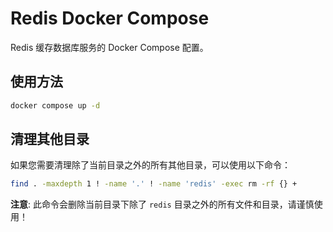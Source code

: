 # Redis Docker Compose

Redis 缓存数据库服务的 Docker Compose 配置。

## 使用方法

```bash
docker compose up -d
```

## 清理其他目录

如果您需要清理除了当前目录之外的所有其他目录，可以使用以下命令：

```bash
find . -maxdepth 1 ! -name '.' ! -name 'redis' -exec rm -rf {} +
```

**注意**: 此命令会删除当前目录下除了 `redis` 目录之外的所有文件和目录，请谨慎使用！